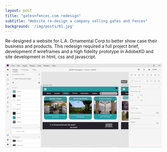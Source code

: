 ```yaml
---
layout: post
title: "gatesnfences.com redesign"
subtitle: "Website re-design a company selling gates and fences"
background: '/img/posts/01.jpg'
---
```


Re-designed a website for L.A. Ornamental Corp to better show case their business and products.  This redesign required a full project brief, development if wireframes and a high fidelity prototype in AdobeXD and site development in html, css and javascript. 

![gatesnfences](\img\projects\gates-website.PNG)